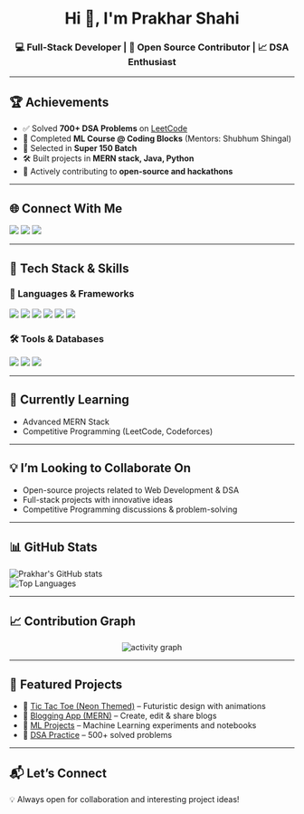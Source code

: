 <h1 align="center">Hi 👋, I'm Prakhar Shahi</h1>
<h3 align="center">💻 Full-Stack Developer | 🚀 Open Source Contributor | 📈 DSA Enthusiast</h3>

---

## 🏆 Achievements
- ✅ Solved **700+ DSA Problems** on [LeetCode](https://leetcode.com/u/prakhar-1310/)
- 🥇 Completed **ML Course @ Coding Blocks** (Mentors: Shubhum Shingal)
- 🎯 Selected in **Super 150 Batch**
- 🛠️ Built projects in **MERN stack, Java, Python**
- 🌱 Actively contributing to **open-source and hackathons**

---

## 🌐 Connect With Me  
<p align="left">
<a href="https://www.linkedin.com/in/prakhar-shahi1310/" target="_blank"><img src="https://img.shields.io/badge/LinkedIn-blue?style=for-the-badge&logo=linkedin" /></a>
<a href="https://github.com/prakhar-1310" target="_blank"><img src="https://img.shields.io/badge/GitHub-181717?style=for-the-badge&logo=github" /></a>
<a href="mailto:prakharshahi9935@gmail.com"><img src="https://img.shields.io/badge/Gmail-D14836?style=for-the-badge&logo=gmail&logoColor=white" /></a>
</p>

---

## 🔨 Tech Stack & Skills  
### 🚀 Languages & Frameworks  
<p align="left">
  <img src="https://img.shields.io/badge/Java-ED8B00?style=for-the-badge&logo=openjdk&logoColor=white" />
  <img src="https://img.shields.io/badge/JavaScript-F7DF1E?style=for-the-badge&logo=javascript&logoColor=black" />
  <img src="https://img.shields.io/badge/Python-3776AB?style=for-the-badge&logo=python&logoColor=white" />
  <img src="https://img.shields.io/badge/React-20232A?style=for-the-badge&logo=react&logoColor=61DAFB" />
  <img src="https://img.shields.io/badge/Node.js-43853D?style=for-the-badge&logo=node.js&logoColor=white" />
  <img src="https://img.shields.io/badge/Express.js-000000?style=for-the-badge&logo=express&logoColor=white" />
</p>

### 🛠️ Tools & Databases  
<p align="left">
  <img src="https://img.shields.io/badge/Git-F05032?style=for-the-badge&logo=git&logoColor=white" />
  <img src="https://img.shields.io/badge/MongoDB-4EA94B?style=for-the-badge&logo=mongodb&logoColor=white" />
  <img src="https://img.shields.io/badge/SQL-003B57?style=for-the-badge&logo=postgresql&logoColor=white" />
</p>


---

## 🌱 Currently Learning  
- Advanced MERN Stack 
- Competitive Programming (LeetCode, Codeforces)  

---

## 💡 I’m Looking to Collaborate On  
- Open-source projects related to Web Development & DSA  
- Full-stack projects with innovative ideas  
- Competitive Programming discussions & problem-solving  


---

## 📊 GitHub Stats  
![Prakhar's GitHub stats](https://github-readme-stats.vercel.app/api?username=prakhar-1310&show_icons=true&theme=tokyonight)  
![Top Languages](https://github-readme-stats.vercel.app/api/top-langs/?username=prakhar-1310&layout=compact&theme=tokyonight)  


---

## 📈 Contribution Graph
<p align="center">
  <img src="https://github-readme-activity-graph.vercel.app/graph?username=prakhar-1310&theme=react-dark" alt="activity graph" />
</p>

---

## 🌟 Featured Projects
- 🚀 [Tic Tac Toe (Neon Themed)](https://github.com/yourusername/TicTacToe) – Futuristic design with animations  
- 📝 [Blogging App (MERN)](https://github.com/yourusername/BlogApp) – Create, edit & share blogs  
- 🤖 [ML Projects](https://github.com/yourusername/ML-Projects) – Machine Learning experiments and notebooks  
- 📘 [DSA Practice](https://github.com/yourusername/DSA) – 500+ solved problems  

---

## 📬 Let’s Connect
💡 Always open for collaboration and interesting project ideas!  
